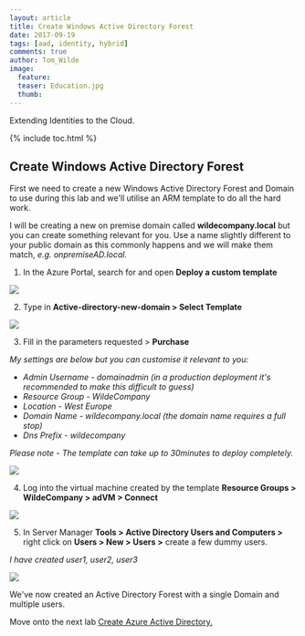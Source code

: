 ```yaml
---
layout: article
title: Create Windows Active Directory Forest
date: 2017-09-19
tags: [aad, identity, hybrid]
comments: true
author: Tom_Wilde
image:
  feature: 
  teaser: Education.jpg
  thumb: 
---
```

Extending Identities to the Cloud.

{% include toc.html %}

## Create Windows Active Directory Forest
First we need to create a new Windows Active Directory Forest and Domain to use during this lab and we'll utilise an ARM template to do all the hard work.

I will be creating a new on premise domain called **wildecompany.local** but you can create something relevant for you. Use a name slightly different to your public domain as this commonly happens and we will make them match, *e.g. onpremiseAD.local.*


1. In the Azure Portal, search for and open **Deploy a custom template**

![](../images/ExtendingIdentities_1.1.png)

2. Type in **Active-directory-new-domain > Select Template**

![](../images/ExtendingIdentities_1.2.png)

3. Fill in the parameters requested > **Purchase** 

*My settings are below but you can customise it relevant to you:*
* *Admin Username - domainadmin (in a production deployment it's recommended to make this difficult to guess)*
* *Resource Group - WildeCompany*
* *Location - West Europe*
* *Domain Name - wildecompany.local (the domain name requires a full stop)*
* *Dns Prefix - wildecompany* 

*Please note - The template can take up to 30minutes to deploy completely.*

![](../images/ExtendingIdentities_1.3.png)

4. Log into the virtual machine created by the template **Resource Groups >  WildeCompany > adVM > Connect**

![](../images/ExtendingIdentities_1.4.png)

5. In Server Manager **Tools > Active Directory Users and Computers >** right click on **Users > New > Users >** create a few dummy users. 

*I have created user1, user2, user3*

![](../images/ExtendingIdentities_1.5.png)


We've now created an Active Directory Forest with a single Domain and multiple users.

Move onto the next lab [Create Azure Active Directory.](./identitycreateAAD.md)

